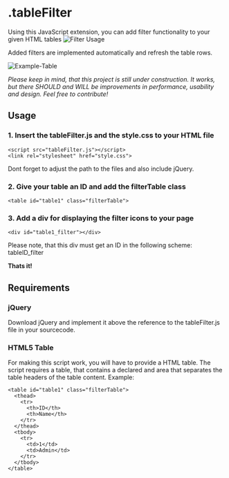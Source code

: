# .tableFilter
Using this JavaScript extension, you can add filter functionality to your given HTML tables
![Filter Usage](http://lon.gr/blog/wp-content/uploads/2015/12/img2.png)

Added filters are implemented automatically and refresh the table rows.

![Example-Table](http://lon.gr/blog/wp-content/uploads/2015/12/img1.png)

*Please keep in mind, that this project is still under construction. It works, but there SHOULD and WILL be improvements in performance, usability and design. Feel free to contribute!*

## Usage
### 1. Insert the tableFilter.js and the style.css to your HTML file
```
<script src="tableFilter.js"></script>
<link rel="stylesheet" href="style.css">
```
Dont forget to adjust the path to the files and also include jQuery.

### 2. Give your table an ID and add the filterTable class
```
<table id="table1" class="filterTable">
```

### 3. Add a div for displaying the filter icons to your page
```
<div id="table1_filter"></div>
```
Please note, that this div must get an ID in the following scheme: tableID_filter

**Thats it!**


## Requirements

### jQuery
Download jQuery and implement it above the reference to the tableFilter.js file in your sourcecode.

### HTML5 Table
For making this script work, you will have to provide a HTML table. The script requires a table, that contains a declared <thead> and <tbody> area that separates the table headers of the table content.
Example:
```
<table id="table1" class="filterTable">
  <thead>
    <tr>
      <th>ID</th>
      <th>Name</th>
    </tr>
  </thead>
  <tbody>
    <tr>
      <td>1</td>
      <td>Admin</td>
    </tr>
  </tbody>
</table>
```
